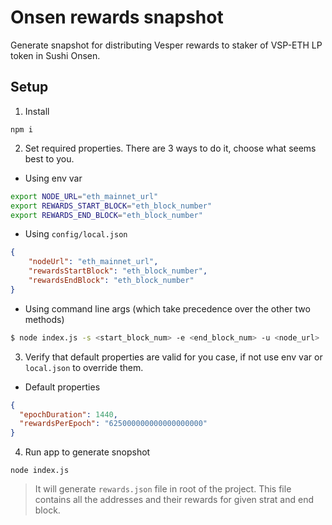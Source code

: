 # Onsen rewards snapshot

Generate snapshot for distributing Vesper rewards to staker of VSP-ETH LP token in Sushi Onsen.

## Setup
1. Install 
```
npm i
```

2. Set required properties. There are 3 ways to do it, choose what seems best to you.
- Using env var
```bash
export NODE_URL="eth_mainnet_url"
export REWARDS_START_BLOCK="eth_block_number"
export REWARDS_END_BLOCK="eth_block_number"
```
- Using `config/local.json`
```json
{
    "nodeUrl": "eth_mainnet_url",
    "rewardsStartBlock": "eth_block_number",
    "rewardsEndBlock": "eth_block_number"
}
```
- Using command line args (which take precedence over the other two methods)
```bash
$ node index.js -s <start_block_num> -e <end_block_num> -u <node_url>
```

3. Verify that default properties are valid for you case, if not use env var or `local.json` to override them.
- Default properties
```json
{
  "epochDuration": 1440,
  "rewardsPerEpoch": "625000000000000000000"
}
```

4. Run app to generate snopshot
```node
node index.js
```
> It will generate `rewards.json` file in root of the project. This file contains all the addresses and their rewards for given strat and end block.